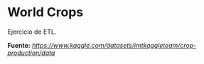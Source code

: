 # World Crops

Ejercicio de ETL. 

**Fuente:** 
_https://www.kaggle.com/datasets/imtkaggleteam/crop-production/data_

